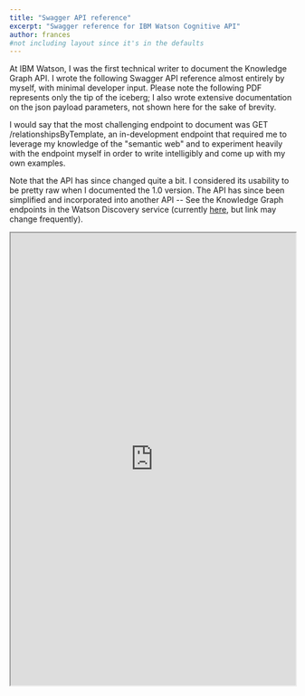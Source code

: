 ```yaml
---
title: "Swagger API reference"
excerpt: "Swagger reference for IBM Watson Cognitive API"
author: frances
#not including layout since it's in the defaults
---
```



At IBM Watson, I was the first technical writer to document the Knowledge Graph API. I wrote the following Swagger API reference almost entirely by myself, with minimal developer input. Please note the following PDF represents only the tip of the iceberg; I also wrote extensive documentation on the json payload parameters, not shown here for the sake of brevity.

I would say that the most challenging endpoint to document was GET /relationshipsByTemplate, an in-development endpoint that required me to leverage my knowledge of the "semantic web" and to experiment heavily with the endpoint myself in order to write intelligibly and come up with my own examples.

Note that the API has since changed quite a bit.  I considered its usability to be pretty raw when I documented the 1.0 version. The API has since been simplified and incorporated into another API -- See the Knowledge Graph endpoints in the Watson Discovery service (currently [here](https://console.bluemix.net/docs/services/discovery/building-kg.html#kg), but link may change frequently).

<!--<iframe src="https://docs.google.com/file/d/0B8aGkJVsdqiJamVpUnJ1TDlFbFU/preview" width="100%" height="100%"></iframe>-->

<iframe src="https://drive.google.com/file/d/11-A0oHiriONG14xwMepQ6u9DCdCAbLIZ/preview" width="100%" height="800em"></iframe>



